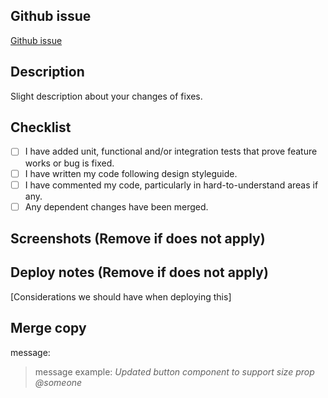## Github issue

[Github issue](https://github.com/cjpablo92/noori-ui/issues/{issue_id})

## Description

Slight description about your changes of fixes.

## Checklist

- [ ] I have added unit, functional and/or integration tests that prove feature works or bug is fixed.
- [ ] I have written my code following design styleguide.
- [ ] I have commented my code, particularly in hard-to-understand areas if any.
- [ ] Any dependent changes have been merged.

## Screenshots (Remove if does not apply)

## Deploy notes (Remove if does not apply)

[Considerations we should have when deploying this]

## Merge copy

message: 

> message example: _Updated button component to support size prop @someone_